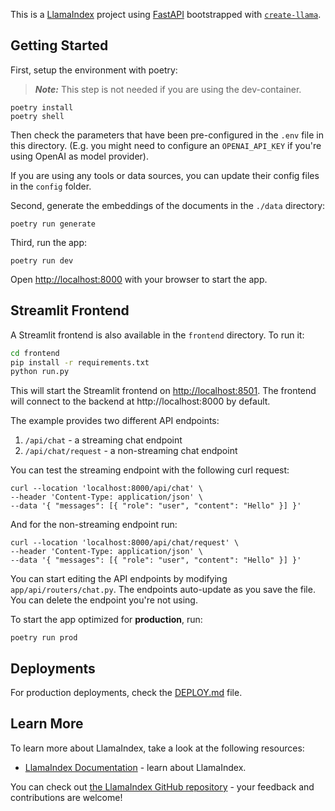 This is a [LlamaIndex](https://www.llamaindex.ai/) project using [FastAPI](https://fastapi.tiangolo.com/) bootstrapped with [`create-llama`](https://github.com/run-llama/LlamaIndexTS/tree/main/packages/create-llama).

## Getting Started

First, setup the environment with poetry:

> **_Note:_** This step is not needed if you are using the dev-container.

```
poetry install
poetry shell
```

Then check the parameters that have been pre-configured in the `.env` file in this directory. (E.g. you might need to configure an `OPENAI_API_KEY` if you're using OpenAI as model provider).

If you are using any tools or data sources, you can update their config files in the `config` folder.

Second, generate the embeddings of the documents in the `./data` directory:

```
poetry run generate
```

Third, run the app:

```
poetry run dev
```

Open [http://localhost:8000](http://localhost:8000) with your browser to start the app.

## Streamlit Frontend

A Streamlit frontend is also available in the `frontend` directory. To run it:

```bash
cd frontend
pip install -r requirements.txt
python run.py
```

This will start the Streamlit frontend on [http://localhost:8501](http://localhost:8501). The frontend will connect to the backend at http://localhost:8000 by default.

The example provides two different API endpoints:

1. `/api/chat` - a streaming chat endpoint
2. `/api/chat/request` - a non-streaming chat endpoint

You can test the streaming endpoint with the following curl request:

```
curl --location 'localhost:8000/api/chat' \
--header 'Content-Type: application/json' \
--data '{ "messages": [{ "role": "user", "content": "Hello" }] }'
```

And for the non-streaming endpoint run:

```
curl --location 'localhost:8000/api/chat/request' \
--header 'Content-Type: application/json' \
--data '{ "messages": [{ "role": "user", "content": "Hello" }] }'
```

You can start editing the API endpoints by modifying `app/api/routers/chat.py`. The endpoints auto-update as you save the file. You can delete the endpoint you're not using.

To start the app optimized for **production**, run:

```
poetry run prod
```

## Deployments

For production deployments, check the [DEPLOY.md](DEPLOY.md) file.

## Learn More

To learn more about LlamaIndex, take a look at the following resources:

- [LlamaIndex Documentation](https://docs.llamaindex.ai) - learn about LlamaIndex.

You can check out [the LlamaIndex GitHub repository](https://github.com/run-llama/llama_index) - your feedback and contributions are welcome!
